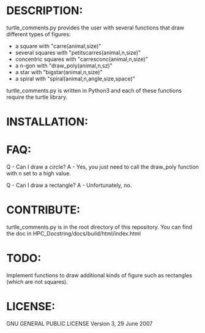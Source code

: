 DESCRIPTION:
===========
turtle_comments.py provides the user with several functions that draw different types of figures:

* a square with "carre(animal,size)" 
* several squares with "petitscarres(animal,n,size)"
* concentric squares with "carresconc(animal,n,size)"
* a n-gon with "draw_poly(animal,n,sz)"
* a star with "bigstar(animal,n,size)"
* a spiral with "spiral(animal,n,angle,size,space)"

turtle_comments.py is written in Python3 and each of these functions require the turtle library.

INSTALLATION:
============

FAQ:
===
Q - Can I draw a circle? 
A - Yes, you just need to call the draw_poly function with n set to a high value.

Q - Can I draw a rectangle?
A - Unfortunately, no.

CONTRIBUTE:
==========
turtle_comments.py is in the root directory of this repository. You can find the doc in HPC_Docstring/docs/build/html/index.html

TODO:
====
Implement functions to draw additional kinds of figure such as rectangles (which are not squares).

LICENSE:
=======
GNU GENERAL PUBLIC LICENSE
Version 3, 29 June 2007

